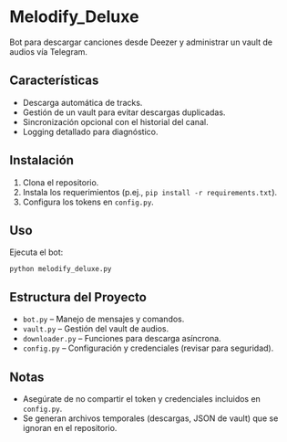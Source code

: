 # Melodify_Deluxe

Bot para descargar canciones desde Deezer y administrar un vault de audios vía Telegram.

## Características
- Descarga automática de tracks.
- Gestión de un vault para evitar descargas duplicadas.
- Sincronización opcional con el historial del canal.
- Logging detallado para diagnóstico.

## Instalación
1. Clona el repositorio.
2. Instala los requerimientos (p.ej., `pip install -r requirements.txt`).
3. Configura los tokens en `config.py`.

## Uso
Ejecuta el bot:
```
python melodify_deluxe.py
```

## Estructura del Proyecto
- `bot.py` – Manejo de mensajes y comandos.
- `vault.py` – Gestión del vault de audios.
- `downloader.py` – Funciones para descarga asíncrona.
- `config.py` – Configuración y credenciales (revisar para seguridad).

## Notas
- Asegúrate de no compartir el token y credenciales incluidos en `config.py`.
- Se generan archivos temporales (descargas, JSON de vault) que se ignoran en el repositorio.
